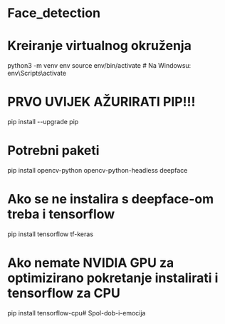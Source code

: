 # Face_detection

# Kreiranje virtualnog okruženja
python3 -m venv env
source env/bin/activate  # Na Windowsu: env\Scripts\activate

# PRVO UVIJEK AŽURIRATI PIP!!!
pip install --upgrade pip

# Potrebni paketi
pip install opencv-python opencv-python-headless deepface

# Ako se ne instalira s deepface-om treba i tensorflow
pip install tensorflow tf-keras

# Ako nemate NVIDIA GPU za optimizirano pokretanje instalirati i tensorflow za CPU
pip install tensorflow-cpu# Spol-dob-i-emocija
